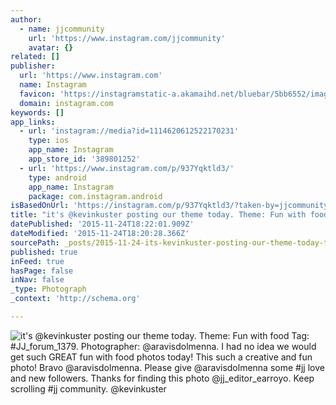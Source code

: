 ```yaml
---
author:
  - name: jjcommunity
    url: 'https://www.instagram.com/jjcommunity'
    avatar: {}
related: []
publisher:
  url: 'https://www.instagram.com'
  name: Instagram
  favicon: 'https://instagramstatic-a.akamaihd.net/bluebar/5bb6552/images/ico/favicon.ico'
  domain: instagram.com
keywords: []
app_links:
  - url: 'instagram://media?id=1114620612522170231'
    type: ios
    app_name: Instagram
    app_store_id: '389801252'
  - url: 'https://www.instagram.com/p/937Yqktld3/'
    type: android
    app_name: Instagram
    package: com.instagram.android
isBasedOnUrl: 'https://instagram.com/p/937Yqktld3/?taken-by=jjcommunity'
title: "it's @kevinkuster posting our theme today. Theme: Fun with food Tag: #JJ_forum_1379. Photographer: @aravisdolmenna. I had no idea we would get such GREAT fun with food photos today! This such a creative and fun photo! Bravo @aravisdolmenna. Please give @aravisdolmenna some #jj love and new followers. Thanks for finding this photo @jj_editor_earroyo. Keep scrolling #jj community. @kevinkuster"
datePublished: '2015-11-24T18:22:01.909Z'
dateModified: '2015-11-24T18:20:28.366Z'
sourcePath: _posts/2015-11-24-its-kevinkuster-posting-our-theme-today-theme-fun-with-f.md
published: true
inFeed: true
hasPage: false
inNav: false
_type: Photograph
_context: 'http://schema.org'

---
```

![it's &commat;kevinkuster posting our theme today&period; Theme&colon; Fun with food Tag&colon; &num;JJ&lowbar;forum&lowbar;1379&period; Photographer&colon; &commat;aravisdolmenna&period; I had no idea we would get such GREAT fun with food photos today&excl; This such a creative and fun photo&excl; Bravo &commat;aravisdolmenna&period; Please give &commat;aravisdolmenna some &num;jj love and new followers&period; Thanks for finding this photo &commat;jj&lowbar;editor&lowbar;earroyo&period; Keep scrolling &num;jj community&period; &commat;kevinkuster](https://scontent.cdninstagram.com/hphotos-xtf1/t51.2885-15/e35/11910544_1479512555691480_72713856_n.jpg)